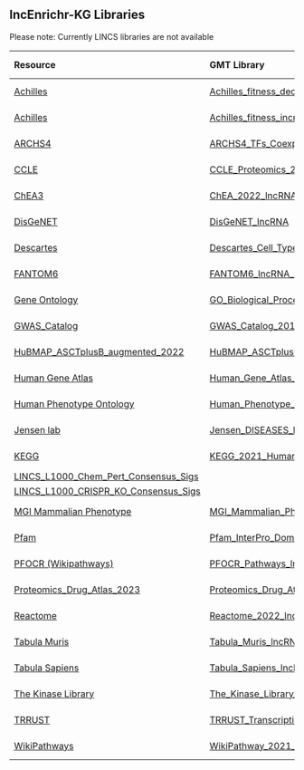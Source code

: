 ## lncEnrichr-KG Libraries

Please note: Currently LINCS libraries are not available

| Resource | GMT Library | Date Updated | 
| :--------- | :--------- | :--------- |
| [Achilles](https://depmap.org/portal/achilles/) | [Achilles_fitness_decrease_lncRNA](https://raw.githubusercontent.com/20LM22/KnowledgeGraphDemo/main/Achilles_fitness_decrease_lncRNA.txt) | 06-26-23 |
| [Achilles](https://depmap.org/portal/achilles/) | [Achilles_fitness_increase_lncRNA](https://raw.githubusercontent.com/20LM22/KnowledgeGraphDemo/main/Achilles_fitness_increase_lncRNA.txt) | 06-26-23 |
| [ARCHS4](https://maayanlab.cloud/archs4) |[ARCHS4_TFs_Coexp_lncRNA](https://raw.githubusercontent.com/20LM22/KnowledgeGraphDemo/main/ARCHS4_TFs_Coexp_lncRNA.txt) | 06-26-23
| [CCLE](https://sites.broadinstitute.org/ccle) |[CCLE_Proteomics_2020_lncRNA](https://raw.githubusercontent.com/20LM22/KnowledgeGraphDemo/main/CCLE_Proteomics_2020_lncRNA.txt) | 06-26-23 |
| [ChEA3](https://maayanlab.cloud/chea3/) |[ChEA_2022_lncRNA](https://raw.githubusercontent.com/20LM22/KnowledgeGraphDemo/main/ChEA_2022_lncRNA.txt) | 06-26-23 |
| [DisGeNET](https://www.disgenet.org/) |[DisGeNET_lncRNA](https://raw.githubusercontent.com/20LM22/KnowledgeGraphDemo/main/DisGeNET_lncRNA.txt) | 06-26-23 |
| [Descartes](https://descartes.brotmanbaty.org/) |[Descartes_Cell_Types_and_Tissue_2021_lncRNA](https://raw.githubusercontent.com/20LM22/KnowledgeGraphDemo/main/Descartes_Cell_Types_and_Tissue_2021_lncRNA.txt) | 06-26-23 |
| [FANTOM6](https://fantom.gsc.riken.jp/) |[FANTOM6_lncRNA_KD_DEGs_lncRNA](https://raw.githubusercontent.com/20LM22/KnowledgeGraphDemo/main/FANTOM6_lncRNA_KD_DEGs_lncRNA.txt) | 06-26-23 |
| [Gene Ontology](http://geneontology.org/) |[GO_Biological_Process_2021_lncRNA](https://raw.githubusercontent.com/20LM22/KnowledgeGraphDemo/main/GO_Biological_Process_2021_lncRNA.txt) | 06-26-23 |
| [GWAS_Catalog](https://www.ebi.ac.uk/gwas/) |[GWAS_Catalog_2019_lncRNA](https://raw.githubusercontent.com/20LM22/KnowledgeGraphDemo/main/GWAS_Catalog_2019_lncRNA.txt) | 06-26-23 |
| [HuBMAP_ASCTplusB_augmented_2022](https://hubmapconsortium.github.io/ccf-asct-reporter/) |[HuBMAP_ASCTplusB_augmented_2022_lncRNA](https://raw.githubusercontent.com/20LM22/KnowledgeGraphDemo/main/HuBMAP_ASCTplusB_augmented_2022_lncRNA.txt) | 06-26-23 |
| [Human Gene Atlas](http://biogps.org/downloads/) |[Human_Gene_Atlas_lncRNA](https://raw.githubusercontent.com/20LM22/KnowledgeGraphDemo/main/Human_Gene_Atlas_lncRNA.txt) | 06-26-23 |
| [Human Phenotype Ontology](https://hpo.jax.org/) |[Human_Phenotype_Ontology_lncRNA](https://raw.githubusercontent.com/20LM22/KnowledgeGraphDemo/main/Human_Phenotype_Ontology_lncRNA.txt) | 06-26-23 |
| [Jensen lab](https://diseases.jensenlab.org/Search) |[Jensen_DISEASES_lncRNA](https://raw.githubusercontent.com/20LM22/KnowledgeGraphDemo/main/Jensen_DISEASES_lncRNA.txt) | 06-26-23 |
| [KEGG](https://www.genome.jp/kegg/) |[KEGG_2021_Human_lncRNA](https://raw.githubusercontent.com/20LM22/KnowledgeGraphDemo/main/KEGG_2021_Human_lncRNA.txt) | 06-26-23 |
| [LINCS_L1000_Chem_Pert_Consensus_Sigs](https://maayanlab.cloud/sigcom-lincs/) | | |
| [LINCS_L1000_CRISPR_KO_Consensus_Sigs](https://maayanlab.cloud/sigcom-lincs/) | | |
| [MGI Mammalian Phenotype](http://www.informatics.jax.org) |[MGI_Mammalian_Phenotype_Level_4_2021_lncRNA](https://raw.githubusercontent.com/20LM22/KnowledgeGraphDemo/main/MGI_Mammalian_Phenotype_Level_4_2021_lncRNA.txt) | 06-26-23 |
| [Pfam](https://www.ebi.ac.uk/interpro/entry/pfam) |[Pfam_InterPro_Domains_lncRNA](https://raw.githubusercontent.com/20LM22/KnowledgeGraphDemo/main/Pfam_InterPro_Domains_lncRNA.txt) | 06-26-23 |
| [PFOCR (Wikipathways)](https://www.wikipathways.org/index.php/Portal:PFOCR) |[PFOCR_Pathways_lncRNA](https://raw.githubusercontent.com/20LM22/KnowledgeGraphDemo/main/PFOCR_Pathways_lncRNA.txt) | 06-26-23 |
| [Proteomics_Drug_Atlas_2023](https://www.nature.com/articles/s41587-022-01539-0) |[Proteomics_Drug_Atlas_2023_lncRNA.txt](https://raw.githubusercontent.com/20LM22/KnowledgeGraphDemo/main/Proteomics_Drug_Atlas_2023_lncRNA.txt) | 06-26-23 |
| [Reactome](https://reactome.org) |[Reactome_2022_lncRNA](https://raw.githubusercontent.com/20LM22/KnowledgeGraphDemo/main/Reactome_2022_lncRNA.txt) | 06-26-23 |
| [Tabula Muris](https://tabula-muris.ds.czbiohub.org/) |[Tabula_Muris_lncRNA](https://raw.githubusercontent.com/20LM22/KnowledgeGraphDemo/main/Tabula_Muris_lncRNA.txt) | 06-26-23 |
| [Tabula Sapiens](https://tabula-sapiens-portal.ds.czbiohub.org/) |[Tabula_Sapiens_lncRNA.txt](https://raw.githubusercontent.com/20LM22/KnowledgeGraphDemo/main/Tabula_Sapiens_lncRNA.txt) | 06-26-23 |
| [The Kinase Library](https://kinase-library.phosphosite.org/site) |[The_Kinase_Library_2023_lncRNA](https://raw.githubusercontent.com/20LM22/KnowledgeGraphDemo/main/The_Kinase_Library_2023_lncRNA.txt) | 06-26-23 |
| [TRRUST](https://www.grnpedia.org/trrust/) |[TRRUST_Transcription_Factors_2019_lncRNA](https://raw.githubusercontent.com/20LM22/KnowledgeGraphDemo/main/TRRUST_Transcription_Factors_2019_lncRNA.txt) | 06-26-23 |
| [WikiPathways](https://www.wikipathways.org) |[WikiPathway_2021_Human_lncRNA](https://raw.githubusercontent.com/20LM22/KnowledgeGraphDemo/main/WikiPathway_2021_Human_lncRNA.txt) | 06-26-23 |

